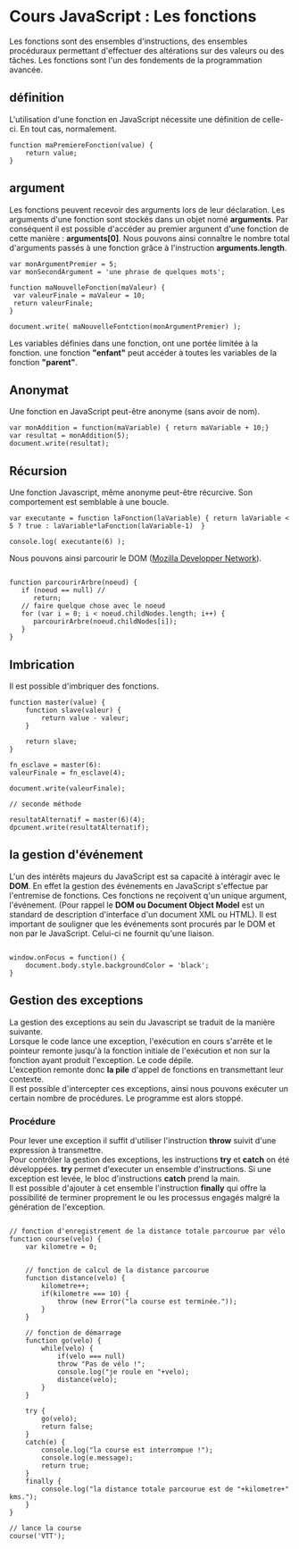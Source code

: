 # Cours JavaScript : Les fonctions

Les fonctions sont des ensembles d'instructions, des ensembles procéduraux permettant d'effectuer des altérations sur des valeurs ou des tâches.
Les fonctions sont l'un des fondements de la programmation avancée.

## définition

L'utilisation d'une fonction en JavaScript nécessite une définition de celle-ci. En tout cas, normalement.

```
function maPremiereFonction(value) {
	return value;
}
```

## argument

Les fonctions peuvent recevoir des arguments lors de leur déclaration.
Les arguments d'une fonction sont stockés dans un objet nomé **arguments**.
Par conséquent il est possible d'accéder au premier argunent d'une fonction de cette manière : **arguments[0]**. Nous pouvons ainsi connaître le nombre total d'arguments passés à une fonction grâce à l'instruction **arguments.length**.

```
var monArgumentPremier = 5;
var monSecondArgument = 'une phrase de quelques mots';

function maNouvelleFonction(maValeur) {
 var valeurFinale = maValeur = 10;
 return valeurFinale;
}

document.write( maNouvelleFontction(monArgumentPremier) );

```
Les variables définies dans une fonction, ont une portée limitée à la fonction.
une fonction **"enfant"** peut accéder à toutes les variables de la fonction **"parent"**.

## Anonymat

Une fonction en JavaScript peut-être anonyme (sans avoir de nom).

```
var monAddition = function(maVariable) { return maVariable + 10;}
var resultat = monAddition(5);
document.write(resultat);

```

## Récursion

Une fonction Javascript, même anonyme peut-être récurcive. Son comportement est semblable à une boucle.

```
var executante = function laFonction(laVariable) { return laVariable < 5 ? true : laVariable*laFonction(laVariable-1)  }

console.log( executante(6) );

```

Nous pouvons ainsi parcourir le DOM ([Mozilla Developper Network](https://developer.mozilla.org/fr/docs/Web/JavaScript/Guide/Fonctions)). 

```

function parcourirArbre(noeud) {
   if (noeud == null) //
      return;
   // faire quelque chose avec le noeud
   for (var i = 0; i < noeud.childNodes.length; i++) {
      parcourirArbre(noeud.childNodes[i]);
   }
}

```
## Imbrication

Il est possible d'imbriquer des fonctions.

```
function master(value) {
	function slave(valeur) {
		return value - valeur;
	}
	
	return slave;
}

fn_esclave = master(6):
valeurFinale = fn_esclave(4);

document.write(valeurFinale);

// seconde méthode

resultatAlternatif = master(6)(4);
dpcument.write(resultatAlternatif);

```
## la gestion d'événement

L'un des intérêts majeurs du JavaScript est sa capacité à intéragir avec le **DOM**. En effet la gestion des événements en JavaScript s'effectue par l'entremise de fonctions. Ces fonctions ne reçoivent q'un unique argument, l'événement. 
(Pour rappel le **DOM ou Document Object Model** est un standard de description d'interface d'un document XML ou HTML). 
Il est important de souligner que les événements sont procurés par le DOM et non par le JavaScript. Celui-ci ne fournit qu'une liaison.

```

window.onFocus = function() {
	document.body.style.backgroundColor = 'black';
}

```


## Gestion des exceptions

La gestion des exceptions au sein du Javascript se traduit de la manière suivante.  
Lorsque le code lance une exception, l'exécution en cours s'arrête et le pointeur remonte jusqu'à la fonction initiale de l'exécution et non sur la fonction ayant produit l'exception. Le code dépile.  
L'exception remonte donc **la pile** d'appel de fonctions en transmettant leur contexte.  
Il est possible d'intercepter ces exceptions, ainsi nous pouvons exécuter un certain nombre de procédures. Le programme est alors stoppé.

### Procédure

Pour lever une exception il suffit d'utiliser l'instruction **throw** suivit d'une expression à transmettre.  
Pour contrôler la gestion des exceptions, les instructions **try** et **catch** on été développées. **try** permet d'executer un ensemble d'instructions. Si une exception est levée, le bloc d'instructions **catch** prend la main.  
Il est possible d'ajouter à cet ensemble l'instruction **finally** qui offre la possibilité de terminer proprement le ou les processus engagés malgré la génération de l'exception.


```

// fonction d'enregistrement de la distance totale parcourue par vélo
function course(velo) {
	var kilometre = 0;


	// fonction de calcul de la distance parcourue
	function distance(velo) {
		kilometre++;
		if(kilometre === 10) {
			throw (new Error("la course est terminée."));
		}
	}	

	// fonction de démarrage
	function go(velo) {
		while(velo) {
		 	if(velo === null)
			throw "Pas de vélo !";
			console.log("je roule en "+velo);
			distance(velo);
		}
	}

	try {
		go(velo);
		return false;
	}
	catch(e) {
		console.log("la course est interrompue !");
		console.log(e.message);
		return true;
	}
	finally {
		console.log("la distance totale parcourue est de "+kilometre+" kms.");
	}
}

// lance la course
course('VTT');

``` 
